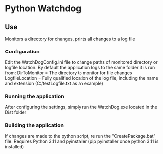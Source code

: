 # Python Watchdog
## Use
Monitors a directory for changes, prints all changes to a log file
### Configuration
Edit the WatchDogConfig.ini file to change paths of monitored directory or logfile location. By default the application logs to the same folder it is run from:
DirToMonitor = The directory to monitor for file changes
LogfileLocation = Fully qualified location of the log file, including the name and extension (C:/testLogfile.txt as an example)
### Running the application
After configuring the settings, simply run the WatchDog.exe located in the Dist folder
### Building the application
If changes are made to the python script, re run the "CreatePackage.bat" file. Requires Python 3.11 and pyinstaller (pip pyinstaller once python 3.11 is installed)

